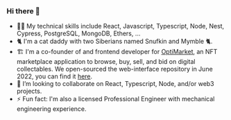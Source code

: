 ### Hi there 👋
- 👨‍💻 My technical skills include React, Javascript, Typescript, Node, Nest, Cypress, PostgreSQL, MongoDB, Ethers, ...
- 🐈 I'm a cat daddy with two Siberians named Snufkin and Mymble 🐈.
- 🏗️ I'm a co-founder of and frontend developer for [OptiMarket](https://optimarket.io/), an NFT marketplace application to browse, buy, sell, and bid on digital collectables. We open-sourced the web-interface repository in June 2022, you can find it [here](https://github.com/opti-market/web-interface).
- 👯 I’m looking to collaborate on React, Typescript, Node, and/or web3 projects.
- ⚡ Fun fact: I'm also a licensed Professional Engineer with mechanical engineering experience. 

<!-- - 🌱 I’m currently learning Java and Data Structures & Algorithms. -->

<!--
**burtrico/burtrico** is a ✨ _special_ ✨ repository because its `README.md` (this file) appears on your GitHub profile.

Here are some ideas to get you started:

- 🔭 I’m currently working on ...
- 🌱 I’m currently learning ...
- 👯 I’m looking to collaborate on ...
- 🤔 I’m looking for help with ...
- 💬 Ask me about ...
- 📫 How to reach me: ...
- 😄 Pronouns: ...
- ⚡ Fun fact: ...
-->
